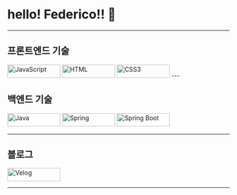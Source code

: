 # hello! Federico!! 👋

---

<h2>프론트엔드 기술</h2>
<img src="https://img.shields.io/badge/JavaScript-F7DF1E?style=for-the-badge&logo=javascript&logoColor=black" alt="JavaScript" width="120" height="30" />
<img src="https://img.shields.io/badge/HTML5-E34F26?style=for-the-badge&logo=html5&logoColor=white" alt="HTML" width="120" height="30" />
<img src="https://img.shields.io/badge/CSS3-1572B6?style=for-the-badge&logo=css3&logoColor=white" alt="CSS3" width="120" height="30" />
---

<h2>백엔드 기술</h2>
<img src="https://img.shields.io/badge/Java-007396?style=for-the-badge&logo=java&logoColor=white" alt="Java" width="120" height="30" />
<img src="https://img.shields.io/badge/Spring-6DB33F?style=for-the-badge&logo=spring&logoColor=white" alt="Spring" width="120" height="30" />
<img src="https://img.shields.io/badge/Spring_Boot-6DB33F?style=for-the-badge&logo=spring-boot&logoColor=white" alt="Spring Boot" width="120" height="30" />

---

<h2>블로그</h2>
<a href="https://velog.io/@coding_goat/posts"><img src="https://img.shields.io/badge/Velog-20C997?style=for-the-badge&logo=velog&logoColor=white" alt="Velog" width="120" height="30" /></a>

---

<!-- 
## GitHub Stats

![GitHub Stats](https://github-readme-stats.vercel.app/api?username=yourusername&show_icons=true)
-->
